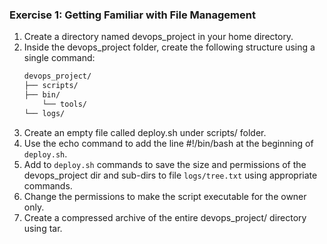 ### Exercise 1: Getting Familiar with File Management

1. Create a directory named devops_project in your home directory.
2. Inside the devops_project folder, create the following structure using a single command:
    ```sh
    devops_project/
    ├── scripts/
    ├── bin/
        └── tools/
    └── logs/
    ```
3. Create an empty file called deploy.sh under scripts/ folder.
4. Use the echo command to add the line #!/bin/bash at the beginning of ```deploy.sh```.
5. Add to ```deploy.sh``` commands to save the size and permissions of the devops_project dir and sub-dirs to file ```logs/tree.txt``` using appropriate commands.
6. Change the permissions to make the script executable for the owner only.
7. Create a compressed archive of the entire devops_project/ directory using tar.